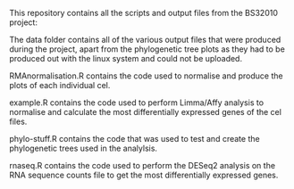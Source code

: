 This repository contains all the scripts and output files from the BS32010 project:

The data folder contains all of the various output files that were produced during the project, apart from the phylogenetic tree plots as they had to be produced out with the linux system and could not be uploaded.

RMAnormalisation.R contains the code used to normalise and produce the plots of each individual cel.

example.R contains the code used to perform Limma/Affy analysis to normalise and calculate the most differentially expressed genes of the cel files.

phylo-stuff.R contains the code that was used to test and create the phylogenetic trees used in the analylsis.

rnaseq.R contains the code used to perform the DESeq2 analysis on the RNA sequence counts file to get the most differentially expressed genes.

